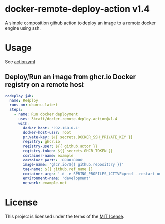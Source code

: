 # docker-remote-deploy-action v1.4

A simple composition github action to deploy an image to a remote docker engine using ssh.

# Usage

See [action.yml](action.yml)

## Deploy/Run an image from ghcr.io Docker registry on a remote host

```yaml
redeploy-job:
  name: Redploy
  runs-on: ubuntu-latest
  steps:
    - name: Run docker deployment
      uses: 3kraft/docker-remote-deploy-action@v1.4
      with:
        docker-host: '192.168.0.1'
        docker-host-user: root
        private-key: ${{ secrets.DOCKER_SSH_PRIVATE_KEY }}
        registry: ghcr.io
        registry-user: ${{ github.actor }}
        registry-token: ${{ secrets.GHCR_TOKEN }}
        container-name: example
        container-ports: '8080:8080'
        image-name: 'ghcr.io/${{ github.repository }}'
        tag-name: ${{ github.ref_name }}
        container-args: '-d -e SPRING_PROFILES_ACTIVE=prod --restart unless-stopped'
        environment-name: 'development'
        network: example-net
```

# License

This project is licensed under the terms of the [MIT license](LICENSE).

